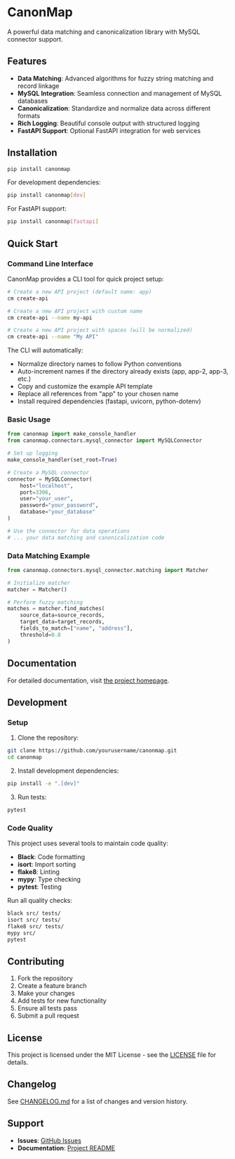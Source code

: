# CanonMap

A powerful data matching and canonicalization library with MySQL connector support.

## Features

- **Data Matching**: Advanced algorithms for fuzzy string matching and record linkage
- **MySQL Integration**: Seamless connection and management of MySQL databases
- **Canonicalization**: Standardize and normalize data across different formats
- **Rich Logging**: Beautiful console output with structured logging
- **FastAPI Support**: Optional FastAPI integration for web services

## Installation

```bash
pip install canonmap
```

For development dependencies:
```bash
pip install canonmap[dev]
```

For FastAPI support:
```bash
pip install canonmap[fastapi]
```

## Quick Start

### Command Line Interface

CanonMap provides a CLI tool for quick project setup:

```bash
# Create a new API project (default name: app)
cm create-api

# Create a new API project with custom name
cm create-api --name my-api

# Create a new API project with spaces (will be normalized)
cm create-api --name "My API"
```

The CLI will automatically:
- Normalize directory names to follow Python conventions
- Auto-increment names if the directory already exists (app, app-2, app-3, etc.)
- Copy and customize the example API template
- Replace all references from "app" to your chosen name
- Install required dependencies (fastapi, uvicorn, python-dotenv)

### Basic Usage

```python
from canonmap import make_console_handler
from canonmap.connectors.mysql_connector import MySQLConnector

# Set up logging
make_console_handler(set_root=True)

# Create a MySQL connector
connector = MySQLConnector(
    host="localhost",
    port=3306,
    user="your_user",
    password="your_password",
    database="your_database"
)

# Use the connector for data operations
# ... your data matching and canonicalization code
```

### Data Matching Example

```python
from canonmap.connectors.mysql_connector.matching import Matcher

# Initialize matcher
matcher = Matcher()

# Perform fuzzy matching
matches = matcher.find_matches(
    source_data=source_records,
    target_data=target_records,
    fields_to_match=["name", "address"],
    threshold=0.8
)
```

## Documentation

For detailed documentation, visit [the project homepage](https://github.com/yourusername/canonmap).

## Development

### Setup

1. Clone the repository:
```bash
git clone https://github.com/yourusername/canonmap.git
cd canonmap
```

2. Install development dependencies:
```bash
pip install -e ".[dev]"
```

3. Run tests:
```bash
pytest
```

### Code Quality

This project uses several tools to maintain code quality:

- **Black**: Code formatting
- **isort**: Import sorting
- **flake8**: Linting
- **mypy**: Type checking
- **pytest**: Testing

Run all quality checks:
```bash
black src/ tests/
isort src/ tests/
flake8 src/ tests/
mypy src/
pytest
```

## Contributing

1. Fork the repository
2. Create a feature branch
3. Make your changes
4. Add tests for new functionality
5. Ensure all tests pass
6. Submit a pull request

## License

This project is licensed under the MIT License - see the [LICENSE](LICENSE) file for details.

## Changelog

See [CHANGELOG.md](CHANGELOG.md) for a list of changes and version history.

## Support

- **Issues**: [GitHub Issues](https://github.com/yourusername/canonmap/issues)
- **Documentation**: [Project README](https://github.com/yourusername/canonmap#readme) 